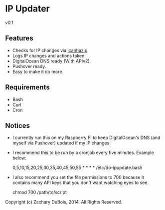 # IP Updater

*v0.1*

## Features

- Checks for IP changes via [icanhazip](http://icanhazip.com)
- Logs IP changes and actions taken.
- DigitalOcean DNS ready (With APIv2).
- Pushover ready.
- Easy to make it do more.

## Requirements

- Bash
- Curl
- Cron

## Notices

- I currently run this on my Raspberry Pi to keep DigitalOcean's DNS (and myself via Pushover) updated if my IP changes.
- I recommend this to be run by a cronjob every five minutes. Example below:

    0,5,10,15,20,25,30,35,40,45,50,55 * * * * /etc/do-ipupdate.bash

- I also recommend you set the file permissions to 700 because it contains many API keys that you don't want watching eyes to see.

    chmod 700 /path/to/script

Copyright (c) Zachary DuBois, 2014. All Rights Reserved.
